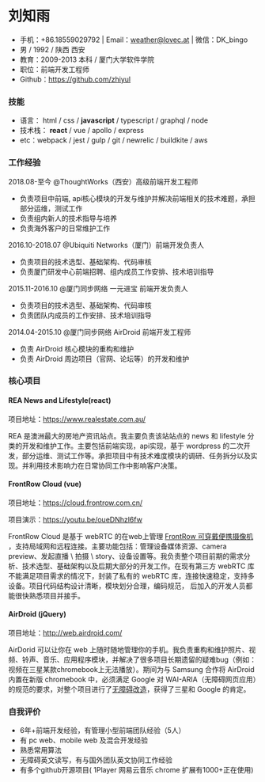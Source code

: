 # 刘知雨
-  手机：+86.18559029792 | Email：weather@lovec.at | 微信：DK_bingo
-  男 / 1992 / 陕西 西安 
-  教育：2009-2013 本科 / 厦门大学软件学院 
-  职位：前端开发工程师
-  Github：https://github.com/zhiyul
### 技能

* 语言： html / css / __javascript__ / typescript / graphql / node 
* 技术栈： __react__ / vue / apollo / express
* etc：webpack / jest / gulp / git / newrelic / buildkite / aws

### 工作经验

2018.08-至今 @ThoughtWorks（西安）高级前端开发工程师

- 负责项目中前端, api核心模块的开发与维护并解决前端相关的技术难题，承担部分运维，测试工作
- 负责组内新人的技术指导与培养
- 负责海外客户的日常维护工作

2016.10-2018.07 @Ubiquiti Networks（厦门）前端开发负责人

- 负责项目的技术选型、基础架构、代码审核
- 负责厦门研发中心前端招聘、组内成员工作安排、技术培训指导

2015.11-2016.10 @厦门同步网络 一元进宝 前端开发负责人

- 负责项目的技术选型、基础架构、代码审核
- 负责团队内成员的工作安排、技术培训指导

2014.04-2015.10 @厦门同步网络 AirDroid 前端开发工程师

- 负责 AirDroid 核心模块的重构和维护
- 负责 AirDroid 周边项目（官网、论坛等）的开发和维护

### 核心项目

#### REA News and Lifestyle(react)

项目地址：https://www.realestate.com.au/

REA 是澳洲最大的房地产资讯站点。我主要负责该站站点的 news 和 lifestyle 分类的开发和维护工作。主要包括前端实现，api实现，基于 wordpress 的二次开发，部分运维、测试工作等。承担项目中有技术难度模块的调研、任务拆分以及实现。并利用技术影响力在日常协同工作中影响客户决策。

#### FrontRow Cloud (vue)

项目地址：https://cloud.frontrow.com.cn/

项目演示：https://youtu.be/oueDNhzl6fw

FrontRow Cloud 是基于 webRTC 的在web上管理  [FrontRow 可穿戴便携摄像机](https://www.frontrow.com.cn/) ，支持局域网和远程连接。主要功能包括：管理设备媒体资源、camera preview、发起直播 \ 拍摄 \ story、设备设置等。我负责整个项目前期的需求分析、技术选型、基础架构以及后期大部分的开发工作。在现有第三方 webRTC 库不能满足项目需求的情况下，封装了私有的 webRTC 库，连接快速稳定，支持多设备。项目代码结构设计清晰，模块划分合理，编码规范， 后加入的开发人员都能很快熟悉项目并接手。

#### AirDroid (jQuery)

项目地址：http://web.airdroid.com/

AirDorid 可以让你在 web 上随时随地管理你的手机。我负责重构和维护照片、视频、铃声、音乐、应用程序模块，并解决了很多项目长期遗留的疑难bug（例如：视频在三星某款chromebook上无法播放）。期间为与 Samsung 合作将 AirDroid 内置在新版 chromebook 中，必须满足 Google 对 WAI-ARIA（无障碍网页应用）的规范的要求，对整个项目进行了[无障碍改造](https://github.com/zhiyul/blog/blob/master/201509/01.md)，获得了三星和 Google 的肯定。

### 自我评价

- 6年+前端开发经验，有管理小型前端团队经验（5人）
- 有 pc web、mobile web 及混合开发经验
- 熟悉常用算法
- 无障碍英文读写，有与国外团队英文协同工作经验
- 有多个github开源项目( 1Player 网易云音乐 chrome 扩展有1000+正在使用)
